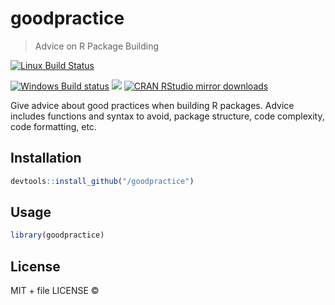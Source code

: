 
# goodpractice

> Advice on R Package Building

[![Linux Build Status](https://travis-ci.org//goodpractice.svg?branch=master)](https://travis-ci.org//goodpractice)

[![Windows Build status](https://ci.appveyor.com/api/projects/status/github//goodpractice?svg=true)](https://ci.appveyor.com/project//goodpractice)
[![](http://www.r-pkg.org/badges/version/goodpractice)](http://www.r-pkg.org/pkg/goodpractice)
[![CRAN RStudio mirror downloads](http://cranlogs.r-pkg.org/badges/goodpractice)](http://www.r-pkg.org/pkg/goodpractice)


Give advice about good practices when building R packages. Advice includes
  functions and syntax to avoid, package structure, code complexity, code
  formatting, etc.

## Installation

```r
devtools::install_github("/goodpractice")
```

## Usage

```r
library(goodpractice)
```

## License

MIT + file LICENSE © 
